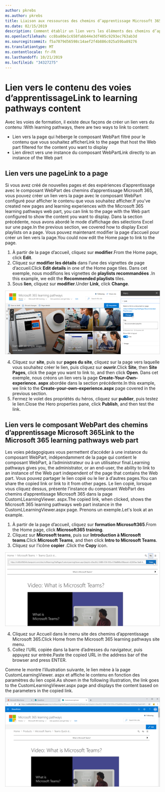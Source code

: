 ```yaml
---
author: pkrebs
ms.author: pkrebs
title: Liaison aux ressources des chemins d’apprentissage Microsoft 365
ms.date: 02/15/2019
description: Comment établir un lien vers les éléments des chemins d’apprentissage Microsoft 365
ms.openlocfilehash: cc8ba80e1c658fabb44e3df405c9293ec763ab3d
ms.sourcegitcommit: f5a7079d56598c14aef2f4b886c025a59ba89276
ms.translationtype: MT
ms.contentlocale: fr-FR
ms.lasthandoff: 10/21/2019
ms.locfileid: "34327275"
---
```

# <a name="link-to-learning-pathways-content"></a><span data-ttu-id="372be-103">Lien vers le contenu des voies d’apprentissage</span><span class="sxs-lookup"><span data-stu-id="372be-103">Link to learning pathways content</span></span>

<span data-ttu-id="372be-104">Avec les voies de formation, il existe deux façons de créer un lien vers du contenu :</span><span class="sxs-lookup"><span data-stu-id="372be-104">With learning pathways, there are two ways to link to content:</span></span>

- <span data-ttu-id="372be-105">Lien vers la page qui héberge le composant WebPart filtré pour le contenu que vous souhaitez afficher</span><span class="sxs-lookup"><span data-stu-id="372be-105">Link to the page that host the Web part filtered for the content you want to display</span></span> 
- <span data-ttu-id="372be-106">Lien direct vers une instance du composant WebPart</span><span class="sxs-lookup"><span data-stu-id="372be-106">Link directly to an instance of the Web part</span></span>

## <a name="link-to-a-page"></a><span data-ttu-id="372be-107">Lien vers une page</span><span class="sxs-lookup"><span data-stu-id="372be-107">Link to a page</span></span>

<span data-ttu-id="372be-108">Si vous avez créé de nouvelles pages et des expériences d’apprentissage avec le composant WebPart des chemins d’apprentissage Microsoft 365, vous pouvez créer un lien vers la page avec le composant WebPart configuré pour afficher le contenu que vous souhaitez afficher.</span><span class="sxs-lookup"><span data-stu-id="372be-108">If you've created new pages and learning experiences with the Microsoft 365 learning pathways web part, you can link to the page with the Web part configured to show the content you want to display.</span></span> <span data-ttu-id="372be-109">Dans la section précédente, nous avons abordé le mode d’affichage des sélections Excel sur une page.</span><span class="sxs-lookup"><span data-stu-id="372be-109">In the previous section, we covered how to display Excel playlists on a page.</span></span> <span data-ttu-id="372be-110">Vous pouvez maintenant modifier la page d’accueil pour créer un lien vers la page.</span><span class="sxs-lookup"><span data-stu-id="372be-110">You could now edit the Home page to link to the page.</span></span> 

1. <span data-ttu-id="372be-111">À partir de la page d’accueil, cliquez sur **modifier**.</span><span class="sxs-lookup"><span data-stu-id="372be-111">From the Home page, click **Edit**.</span></span>
2. <span data-ttu-id="372be-112">Cliquez sur **modifier les détails** dans l’une des vignettes de page d’accueil.</span><span class="sxs-lookup"><span data-stu-id="372be-112">Click **Edit details** in one of the Home page tiles.</span></span> <span data-ttu-id="372be-113">Dans cet exemple, nous modifions les vignettes de **playlists recommandées** .</span><span class="sxs-lookup"><span data-stu-id="372be-113">In this example, we edit the **Recommended playlists** tiles.</span></span>
3. <span data-ttu-id="372be-114">Sous **lien**, cliquez sur **modifier**.</span><span class="sxs-lookup"><span data-stu-id="372be-114">Under **Link**, click **Change**.</span></span>

![CG-linktopage. png](media/cg-linktopage.png)

4. <span data-ttu-id="372be-116">Cliquez sur **site**, puis sur **pages du site**, cliquez sur la page vers laquelle vous souhaitez créer le lien, puis cliquez sur **ouvrir**.</span><span class="sxs-lookup"><span data-stu-id="372be-116">Click **Site**, then **Site Pages**, click the page you want to link to, and then click **Open**.</span></span> <span data-ttu-id="372be-117">Dans cet exemple, nous créons un lien vers la page **Create-Your-Own-experience. aspx** abordée dans la section précédente.</span><span class="sxs-lookup"><span data-stu-id="372be-117">In this example, we link to the **Create-your-own-experience.aspx** page covered in the previous section.</span></span>
5. <span data-ttu-id="372be-118">Fermez le volet des propriétés du héros, cliquez sur **publier**, puis testez le lien.</span><span class="sxs-lookup"><span data-stu-id="372be-118">Close the Hero properties pane, click **Publish**, and then test the link.</span></span> 

## <a name="link-to-the-microsoft-365-learning-pathways-web-part"></a><span data-ttu-id="372be-119">Lien vers le composant WebPart des chemins d’apprentissage Microsoft 365</span><span class="sxs-lookup"><span data-stu-id="372be-119">Link to the Microsoft 365 learning pathways web part</span></span>
<span data-ttu-id="372be-120">Les voies pédagogiques vous permettent d’accéder à une instance du composant WebPart, indépendamment de la page qui contient le composant WebPart, à l’administrateur ou à un utilisateur final.</span><span class="sxs-lookup"><span data-stu-id="372be-120">Learning pathways gives you, the administrator, or an end-user, the ability to link to an instance of the Web part independent of the page that contains the Web part.</span></span> <span data-ttu-id="372be-121">Vous pouvez partager le lien copié ou le lier à d’autres pages.</span><span class="sxs-lookup"><span data-stu-id="372be-121">You can share the copied link or link to it from other pages.</span></span> <span data-ttu-id="372be-122">Le lien copié, lorsque vous cliquez dessus, présente l’instance du composant WebPart des chemins d’apprentissage Microsoft 365 dans la page CustomLLearningViewer. aspx.</span><span class="sxs-lookup"><span data-stu-id="372be-122">The copied link, when clicked, shows the Microsoft 365 learning pathways web part instance in the CustomLLearningViewer.aspx page.</span></span> <span data-ttu-id="372be-123">Prenons un exemple.</span><span class="sxs-lookup"><span data-stu-id="372be-123">Let's look at an example.</span></span> 

1. <span data-ttu-id="372be-124">À partir de la page d’accueil, cliquez sur **formation Microsoft365**.</span><span class="sxs-lookup"><span data-stu-id="372be-124">From the Home page, click **Microsoft365 training**.</span></span>
2. <span data-ttu-id="372be-125">Cliquez sur **Microsoft teams**, puis sur **Introduction à Microsoft teams**.</span><span class="sxs-lookup"><span data-stu-id="372be-125">Click **Microsoft Teams**, and then click **Intro to Microsoft Teams**.</span></span>
3. <span data-ttu-id="372be-126">Cliquez sur l’icône **copier** .</span><span class="sxs-lookup"><span data-stu-id="372be-126">Click the **Copy** icon.</span></span>

![CG-linktowebpart. png](media/cg-linktowebpart.png)

4. <span data-ttu-id="372be-128">Cliquez sur Accueil dans le menu site des chemins d’apprentissage Microsoft 365.</span><span class="sxs-lookup"><span data-stu-id="372be-128">Click Home from the Microsoft 365 learning pathways site menu.</span></span>
5. <span data-ttu-id="372be-129">Collez l’URL copiée dans la barre d’adresses du navigateur, puis appuyez sur entrée.</span><span class="sxs-lookup"><span data-stu-id="372be-129">Paste the copied URL in the address bar of the browser and press ENTER.</span></span> 

<span data-ttu-id="372be-130">Comme le montre l’illustration suivante, le lien mène à la page CustomLearningViewer. aspx et affiche le contenu en fonction des paramètres du lien copié.</span><span class="sxs-lookup"><span data-stu-id="372be-130">As shown in the following illustration, the link goes to the CustomLearningViewer.aspx page and displays the content based on the parameters in the copied link.</span></span> 

![CG-linktowebpartviewer. png](media/cg-linktowebpartviewer.png)

